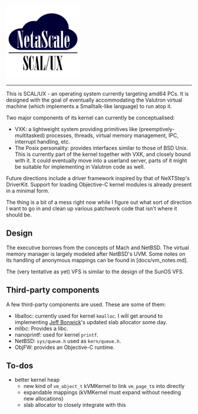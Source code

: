 <img src="docs/scaluxnofont.svg" width=200/>

---

This is SCAL/UX - an operating system currently targeting amd64 PCs. It is
designed with the goal of eventually accommodating the Valutron virtual machine
(which implements a Smalltalk-like language) to run atop it.

Two major components of its kernel can currently be conceptualised:

- VXK: a lightweight system providing primitives like (preemptively-multitasked)
  processes, threads, virtual memory management, IPC, interrupt handling, etc.
- The Posix personality: provides interfaces similar to those of BSD Unix. This
  is currently part of the kernel together with VXK, and closely bound
  with it. It could eventually move into a userland server, parts of it might be
  suitable for implementing in Valutron code as well.

Future directions include a driver framework inspired by that of NeXTStep's
DriverKit. Support for loading Objective-C kernel modules is already present in
a minimal form.

The thing is a bit of a mess right now while I figure out what sort of direction
I want to go in and clean up various patchwork code that isn't where it should
be.

Design
------

The executive borrows from the concepts of Mach and NetBSD. The virtual memory
manager is largely modeled after NetBSD's UVM. Some notes on its handling of
anonymous mappings can be found in [docs/vm_notes.md].

The (very tentative as yet) VFS is similar to the design of the SunOS VFS.

Third-party components
----------------------

A few third-party components are used. These are some of them:
- liballoc: currently used for kernel `kmalloc`. I will get around to
implementing [Jeff Bonwick](https://www.usenix.org/conference/2001-usenix-annual-technical-conference/magazines-and-vmem-extending-slab-allocator-many)'s
updated slab allocator some day.
- mlibc: Provides a libc.
- nanoprintf: used for kernel `printf`.
- NetBSD: `sys/queue.h` used as `kern/queue.h`.
- ObjFW: provides an Objective-C runtime.

To-dos
------

- better kernel heap
  - new kind of `vm_object_t` kVMKernel to link `vm_page_t`s into directly
  - expandable mappings (kVMKernel must expand without needing new allocations)
  - slab allocator to closely integrate with this
